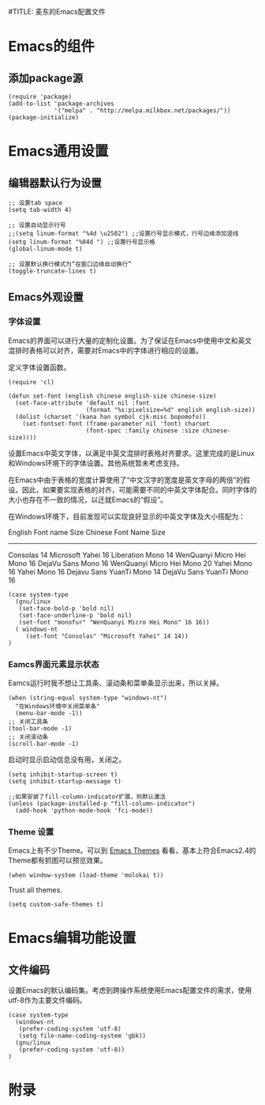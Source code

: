 \#TITLE: 麦东的Emacs配置文件

Emacs的组件
===========

添加package源
-------------

``` {.commonlisp}
(require 'package)
(add-to-list 'package-archives 
             '("melpa" . "http://melpa.milkbox.net/packages/"))
(package-initialize)
```

Emacs通用设置
=============

编辑器默认行为设置
------------------

``` {.commonlisp}
;; 设置tab space
(setq tab-width 4)

;; 设置自动显示行号
;;(setq linum-format "%4d \u2502") ;;设置行号显示模式，行号边缘添加竖线
(setq linum-format "%04d ") ;;设置行号显示格
(global-linum-mode t)

;; 设置默认换行模式为“在窗口边缘自动换行”
(toggle-truncate-lines t)
```

Emacs外观设置
-------------

### 字体设置

Emacs的界面可以进行大量的定制化设置。为了保证在Emacs中使用中文和英文混排时表格可以对齐，需要对Emacs中的字体进行相应的设置。

定义字体设置函数。

``` {.commonlisp}
(require 'cl)

(defun set-font (english chinese english-size chinese-size)
  (set-face-attribute 'default nil :font
                      (format "%s:pixelsize=%d" english english-size))
  (dolist (charset '(kana han symbol cjk-misc bopomofo))
    (set-fontset-font (frame-parameter nil 'font) charset
                      (font-spec :family chinese :size chinese-size))))
```

设置Emacs中英文字体，以满足中英文混排时表格对齐要求。这里完成的是Linux和Windows环境下的字体设置。其他系统暂未考虑支持。

在Emacs中由于表格的宽度计算使用了“中文汉字的宽度是英文字母的两倍”的假设。因此，如果要实现表格的对齐，可能需要不同的中英文字体配合。同时字体的大小也存在不一致的情况，以迁就Emacs的“假设”。

在Windows环境下，目前发现可以实现良好显示的中英文字体及大小搭配为：

  English Font name         Size   Chinese Font Name          Size
  ------------------------- ------ -------------------------- ------
  Consolas                  14     Microsoft Yahei            16
  Liberation Mono           14     WenQuanyi Micro Hei Mono   16
  DejaVu Sans Mono          16     WenQuanyi Micro Hei Mono   20
  Yahei Mono                16     Yahei Mono                 16
  Dejavu Sans YuanTi Mono   14     DejaVu Sans YuanTi Mono    16

``` {.commonlisp}
(case system-type
  (gnu/linux
   (set-face-bold-p 'bold nil)
   (set-face-underline-p 'bold nil)
   (set-font "monofur" "WenQuanyi Micro Hei Mono" 16 16))
  ( windows-nt
     (set-font "Consolas" "Microsoft Yahei" 14 14))
)
```

### Eamcs界面元素显示状态

Eamcs运行时我不想让工具条、滚动条和菜单条显示出来，所以关掉。

``` {.commonlisp}
(when (string-equal system-type "windows-nt")
  "在Windows环境中关闭菜单条"
  (menu-bar-mode -1))
;; 关闭工具条
(tool-bar-mode -1)
;; 关闭滚动条
(scroll-bar-mode -1)
```

启动时显示启动信息没有用，关闭之。

``` {.commonlisp}
(setq inhibit-startup-screen t)
(setq inhibit-startup-message t)

;;如果安装了fill-column-indicator扩展，则默认激活
(unless (package-installed-p "fill-column-indicator")
  (add-hook 'python-mode-hook 'fci-mode))
```

### Theme 设置

Emacs上有不少Theme。可以到 [Emacs
Themes](http://emacsthemes.caisah.info)
看看，基本上符合Emacs2.4的Theme都有抓图可以预览效果。

``` {.commonlisp}
(when window-system (load-theme 'molokai t))
```

Trust all themes.

``` {.commonlisp}
(setq custom-safe-themes t)
```

Emacs编辑功能设置
=================

文件编码
--------

设置Emacs的默认编码集。考虑到跨操作系统使用Emacs配置文件的需求，使用utf-8作为主要文件编码。

``` {.Emacs-lisp}
(case system-type
  (windows-nt
   (prefer-coding-system 'utf-8)
   (setq file-name-coding-system 'gbk))
  (gnu/linux
   (prefer-coding-system 'utf-8))
)
```

附录
====
